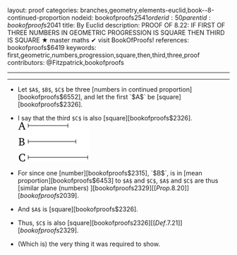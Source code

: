layout: proof
categories: branches,geometry,elements-euclid,book--8-continued-proportion
nodeid: bookofproofs$2541
orderid: 50
parentid: bookofproofs$2041
title: By Euclid
description: PROOF OF 8.22: IF FIRST OF THREE NUMBERS IN GEOMETRIC PROGRESSION IS SQUARE THEN THIRD IS SQUARE &#9733; master maths &#10004; visit BookOfProofs!
references: bookofproofs$6419
keywords: first,geometric,numbers,progression,square,then,third,three,proof
contributors: @Fitzpatrick,bookofproofs

---


---



* Let `$A$`, `$B$`, `$C$` be three [numbers in continued proportion][bookofproofs$6552], and let the first `$A$` be [square][bookofproofs$2326].
* I say that the third `$C$` is also [square][bookofproofs$2326].
![fig22e](https://github.com/bookofproofs/bookofproofs.github.io/blob/main/_sources/_assets/images/euclid/Book08/fig22e.png?raw=true)

* For since one [number][bookofproofs$2315], `$B$`, is in [mean proportion][bookofproofs$6453] to `$A$` and `$C$`, `$A$` and `$C$` are thus [similar plane (numbers) ][bookofproofs$2329] [[Prop. 8.20]][bookofproofs$2039].
* And `$A$` is [square][bookofproofs$2326].
* Thus, `$C$` is also [square][bookofproofs$2326] [ [Def. 7.21] ][bookofproofs$2329].
* (Which is) the very thing it was required to show.
